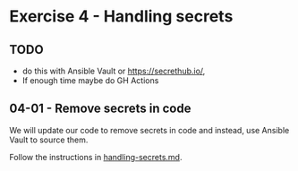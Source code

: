 # Exercise 4 - Handling secrets

## TODO

- do this with Ansible Vault or https://secrethub.io/,
- If enough time maybe do GH Actions

## 04-01 - Remove secrets in code

We will update our code to remove secrets in code and instead, use Ansible Vault to source them.

Follow the instructions in [handling-secrets.md](https://github.com/wilvk/sample-deploy-pipeline/blob/master/handling-secrets.md).
